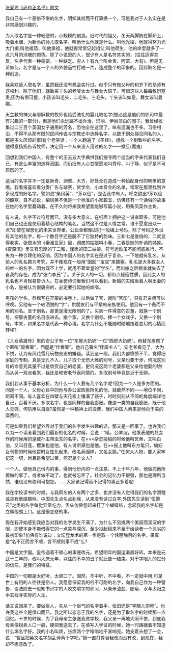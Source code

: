 [张爱玲《必也正名乎》原文](https://www.vrrw.net/wx/6601.html)

我自己有一个恶俗不堪的名字，明知其俗而不打算换一个，可是我对于人名实在是非常感到兴趣的。

为人取名字是一种轻便的，小规模的创造。旧时代的祖父，冬天两脚搁在脚炉上，吸着水烟，为新添的孙儿取名字，叫他什么他就是什么。叫他光楣，他就得努力光大门楣;叫他祖荫，叫他承祖，他就得常常记起祖父;叫他荷生，他的命里就多了一点六月的池塘的颜色。除了小说里的人，很少有人是名符其实的，(往往适得其反，名字代表一种需要，一种缺乏。穷人十有九个叫金贵、阿富、大有)。但是无论如何，名字是与一个人的外貌品性打成一片，造成整个的印象的。因此取名是一种创造。

我喜欢替人取名字，虽然我还没有机会实行过。似乎只有做父母的和岁下的塾师有这权利。除了他们，就数买丫头的老爷太太与舞女大班了。可惜这些人每每敷衍塞责;因为有例可援，小孩该叫毛头，二毛头、三毛头，丫头该叫如意，舞女该叫曼娜。



天主教的神父与耶稣教的牧师也给受洗礼的婴儿取名字(想必这是他们的职司中最有兴趣的一部分)，但是他们永远跳不出乔治、玛丽、伊丽莎白的圈子。我曾经收集过二三百个英国女子通用的芳名，恐怕全在这里了，纵有遗漏也不多。习俗相沿，不得不从那有限的民间传说与宗教史中选择名字，以致于到处碰见同名的人，那是多么厌烦的事!有个老笑话：一个人翻遍了《圣经》，想找一个别致些的名字。他得意扬扬告诉牧师，决定用一个从来没人用过的名字——撒旦(魔鬼)

回想到我们中国人，有整个的王云五大字典供我们搜寻两个适当的字来代表我们自己，有这么丰富的选择范围，而仍旧有人心甘情愿地叫秀珍、叫子静、似乎是不可原恕的了。

适当的名字并不一定是新奇、渊雅、大方，好处全在造成一种恰配身份的明晰的意境。我看报喜欢看分类广告与球赛，贷学金、小本贷金的名单，常常在那里找到许多现成的好名字。譬如说“柴凤英”、“茅以俭”，是否此中有人，呼之欲出?茅以俭的酸寒，自不必说，柴凤英不但是一个标准的小家碧玉，仿佛还有一个通俗的故事在她的名字里蠢动着。在不久的将来我希望我能够写篇小说，用柴凤英作主角。

有人说，名字不过符号而已，没有多大意义。在纸面上拥护这一说者颇多，可是他们自己也还是使用着精心结构的笔名。当然这不过是人情之常。谁不愿意出众一点?即使在理想化的未来世界里，公民全都像囚犯一般编上号码，除了号码之外没有其他的名字，每一个数目字还是脱不了它独特的韵味。三和七是俊俏的，二就显得老实。张恨水的《秦淮世家》里，调皮的姑娘叫小春，二春是她的朴讷的姊姊。《夜深沉》里又有忠厚的丁二和，谨愿的田二姑娘。符号运动虽不能彻底推行，不失为一种合理化的反响，因为中国人的名字实在是过于复杂。一下地就有乳名。从前人的乳名颇为考究，并不像现在一般用“囡囡”“宝宝”来搪塞。乳名是大多数女人的唯一的名字，因为既不上学，就用不着堂皇的“学名”，而出嫁之后根本就失去了自我的存在，成为“张门李氏”了。关于女人的一切，都带点秘密性质，因此女人的乳名也不肯轻易告诉人。在香奁诗词里我们可以看到，新婚的夫婿当着人唤出妻的小名，是被认为很唐突的，必定要引起她的娇嗔。

男孩的学名，恭楷写在开蒙的书卷上，以后做了官，就叫“官印”，只有君亲师可以呼唤。另他有一个较洒脱的“字”，供朋友们与平辈的亲族使用。他另有一个备而不用的别名。至于别名，那更是漫无限制的了。买到一件得意的古董，就换一个别号，把那古董的名目嵌进去。搬个家，又换个别号。捧一个女戏子，又换一个别号。本来，如果名字是代表一种心境，名字为什么不能随时随地跟着变幻的心情而转移?

《儿女英雄传》里的安公子有一位“东屋大奶奶”一位“西房大奶奶”。他替东屋题了个匾叫“瓣香室”，西屋是“伴香室”。他自己署名“伴瓣主人”。安老爷看见了，大为不悦，认为有风花雪月玩物丧志的嫌疑。读到这一段，我们大都愤愤不平，觉得旧家庭的专制，真是无孔不入，儿子取个无伤大雅的别号，父亲也要干涉，何况这别号的命意充其量不过是欣赏自己的老婆，更何况这两个老婆都是父亲给他娶的!然而从另一观点看来，我还是和安老爷表同情的。多取别号毕竟是近于无聊。

我们若从事于基本分析，为什么一个人要有几个名字呢?因为一个人是多方面的。同是一个人，父母心目中的他与办公室西崽所见的他，就截然不同——地位不同，距离不同。有人喜欢在四壁与天花板上镶满了镜子，时时刻刻从不同的角度端详他自己，百看不厌。多取名字，也是同样的自我膨胀。像这一类的自我膨胀，既于他人无碍，何防用以自娱?虽然是一种精神上的浪费，我们中国人素来是倾向于美的糜费的。

可是如果我们希望外界对于我们的名字发生兴趣的话，那又是一回事了。也许我们以为一个读者看到我们最新的化名的时候，会说：“哦，公羊浣，他发表他的处女作的时候用的是臧孙虫带虫东的名字，在×××杂志投稿的时候他叫冥蒂，又叫白泊，又叫目莲，樱渊也是他，有人说断黛也是他。在××报上他叫东方髦只，编妇女刊物的时候他暂时女性化起来，改名蔺烟婵，又名女姽。”任何大人物，要人家牢记这一切，尚且是希望过奢，何况是个文人?

一个人，做他自己份内的事，得到他份内的一点注意。不上十年八年，他做完他所要做的事了，或者做不动了，也就被忘怀了。社会的记忆力不很强，那也是理所当然，谁也没有权利可抱怨。……大家该记得而不记得的事正多着呢!

我在学校读书的时候，与我同名的人有两个之多，也并没有人觉得我们的名字滑稽或具有低级趣味。中国先生点名点到我，从来没有读过白字;外国先生读到“伍婉云”之类的名字每觉异常吃力，舌头仿佛卷起来打了个蝴蝶结，念起我的名字却是立即朗朗上口。这是很慈悲的事。

现在我开始感到我应当对我的名字发生不满了。为什么不另挑两个美丽而深沉的字眼，即使本身不能借得它的一点美与深沉，至少投起稿来不至于给读者一个恶劣的最初印象?仿佛有谁说过：文坛登龙术的第一步是取一个炜丽触目的名字。果真是“名不正而言不顺，言不顺则事不成”么?

中国是文字国。皇帝遇着不顺心的事便改元，希望明年的国运渐趋好转。本来是元武十二年的，改叫大庆元年，以往的不幸的日子就此告一结束。对于字眼儿的过分的信任，是我们的特征。

中国的一切都是太好听，太顺口了。固然，不中听，不中看，不一定就中用;可是世上有用的人往往是俗人。我愿意保留我的俗不可耐的名字，向我自己作为一种警告，设法除去一般知书识字的人咬文嚼字的积习，从柴米油盐、肥皂、水与太阳之中去找寻实际的人生。

话又说回来了。要做俗人，先从一个俗气的名字着手，依旧还是“字眼儿崇拜”。也许我这些全是借口而已。我之所以恋恋于我的名字，还是为了取名字的时候那一点回忆。十岁的时候，为了我母亲主张送我进学校，我父亲一再地大闹不依，到底我母亲像拐卖人口一般，硬把我送去了。在填写入学证的时候，她一时踌躇着不知道什么填名字好。我的小名叫煐，张煐两个字嗡嗡地不甚响亮。她支着头想了一会，说：“暂且把英文名字胡乱译两个字吧。”她一直打算替我改而没有改，到现在，我却不愿意改了。

